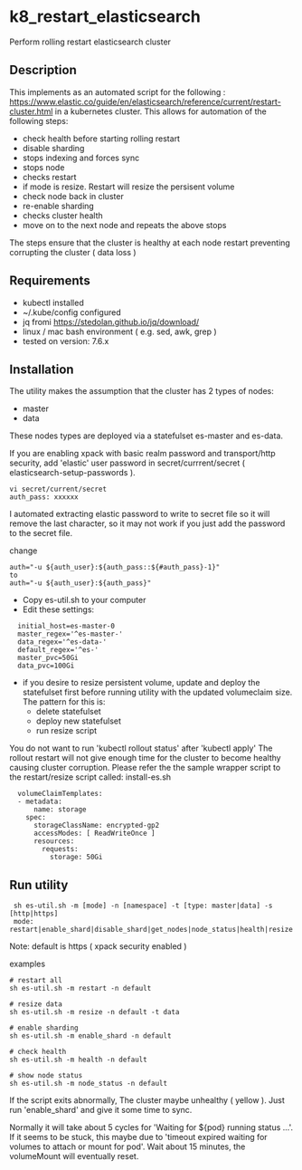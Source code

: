 # k8_restart_elasticsearch
Perform rolling restart elasticsearch cluster 

## Description

This implements as an automated script for the following : https://www.elastic.co/guide/en/elasticsearch/reference/current/restart-cluster.html in a kubernetes cluster. This allows for automation of the following steps:

- check health before starting rolling restart
- disable sharding
- stops indexing and forces sync
- stops node
- checks restart
- if mode is resize. Restart will resize the persisent volume
- check node back in cluster
- re-enable sharding
- checks cluster health
- move on to the next node and repeats the above stops

The steps ensure that the cluster is healthy at each node restart preventing corrupting the cluster ( data loss )

## Requirements
* kubectl installed
* ~/.kube/config configured
* jq fromi https://stedolan.github.io/jq/download/
* linux / mac bash environment ( e.g. sed, awk, grep )
* tested on version: 7.6.x

## Installation

The utility makes the assumption that the cluster has 2 types of nodes:
- master
- data

These nodes types are deployed via a statefulset es-master and es-data.

If you are enabling xpack with basic realm password and transport/http security, add 'elastic' user password in secret/currrent/secret ( elasticsearch-setup-passwords ).

```
vi secret/current/secret
auth_pass: xxxxxx
```

I automated extracting elastic password to write to secret file so it will remove the last character, so it may not work if you just add the password to the secret file. 

change
``` 
auth="-u ${auth_user}:${auth_pass::${#auth_pass}-1}"
to
auth="-u ${auth_user}:${auth_pass}"
```

- Copy es-util.sh to your computer
- Edit these settings:
```
  initial_host=es-master-0
  master_regex='^es-master-'
  data_regex='^es-data-'
  default_regex='^es-'
  master_pvc=50Gi
  data_pvc=100Gi
```

- if you desire to resize persistent volume, update and deploy the statefulset first before running utility with the updated volumeclaim size. The pattern for this is:
  - delete statefulset
  - deploy new statefulset
  - run resize script

You do not want to run 'kubectl rollout status' after 'kubectl apply' The rollout restart will not give enough time for the cluster to become healthy causing cluster corruption.
Please refer the the sample wrapper script to the restart/resize script called: install-es.sh

```
  volumeClaimTemplates:
  - metadata:
      name: storage
    spec:
      storageClassName: encrypted-gp2
      accessModes: [ ReadWriteOnce ]
      resources:
        requests:
          storage: 50Gi
```

 
## Run utility


```
 sh es-util.sh -m [mode] -n [namespace] -t [type: master|data] -s [http|https]
 mode: restart|enable_shard|disable_shard|get_nodes|node_status|health|resize
```

Note: default is https ( xpack security enabled )

examples
```
# restart all
sh es-util.sh -m restart -n default

# resize data
sh es-util.sh -m resize -n default -t data

# enable sharding
sh es-util.sh -m enable_shard -n default

# check health
sh es-util.sh -m health -n default

# show node status
sh es-util.sh -m node_status -n default
```

If the script exits abnormally, The cluster maybe unhealthy ( yellow ). Just run 'enable_shard' and give it some time to sync.

Normally it will take about 5 cycles for 'Waiting for ${pod} running status ...'. If it seems to be stuck, this maybe due to 'timeout expired waiting for volumes to attach or mount for pod'. Wait about 15 minutes, the volumeMount will eventually reset.
